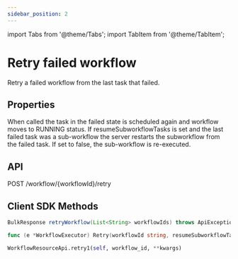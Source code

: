 ```yaml
---
sidebar_position: 2
---
```


import Tabs from '@theme/Tabs';
import TabItem from '@theme/TabItem';

# Retry failed workflow
Retry a failed workflow from the last task that failed.

## Properties
When called the task in the failed state is scheduled again and workflow moves to RUNNING status. If resumeSubworkflowTasks is set and the last failed task was a sub-workflow the server restarts the subworkflow from the failed task.  If set to false, the sub-workflow is re-executed.

## API
POST /workflow/{workflowId}/retry

## Client SDK Methods

<Tabs>
<TabItem value="Java" label="Java">

```java
BulkResponse retryWorkflow(List<String> workflowIds) throws ApiException
```

</TabItem>
<TabItem value="Golang" label="Golang">

```go
func (e *WorkflowExecutor) Retry(workflowId string, resumeSubworkflowTasks bool) error
```

</TabItem>
<TabItem value="Python" label="Python">

```python
WorkflowResourceApi.retry1(self, workflow_id, **kwargs)
```

</TabItem>
<TabItem value="CSharp" label="CSharp">

```csharp

```

</TabItem>
<TabItem value="Javascript" label="Javascript">

```javascript

```

</TabItem>
<TabItem value="Clojure" label="Clojure">

```clojure

```

</TabItem>
</Tabs>
